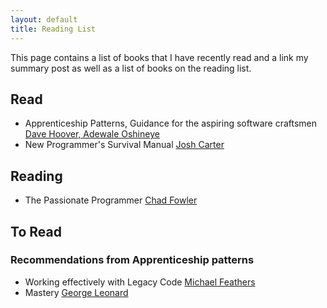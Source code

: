 ```yaml
---
layout: default
title: Reading List
---
```


This page contains a list of books that I have recently read and a link my summary post as well as a list of books on the reading list.

## Read
* Apprenticeship Patterns, Guidance for the aspiring software craftsmen [Dave Hoover, Adewale Oshineye](http://shop.oreilly.com/product/9780596518387.do)
* New Programmer's Survival Manual [Josh Carter](https://pragprog.com/book/jcdeg/new-programmer-s-survival-manual)

## Reading
* The Passionate Programmer [Chad Fowler](https://pragprog.com/book/cfcar2/the-passionate-programmer)

## To Read
### Recommendations from Apprenticeship patterns
* Working effectively with Legacy Code [Michael Feathers](https://www.amazon.com/Working-Effectively-Legacy-Michael-Feathers/dp/0131177052)
* Mastery [George Leonard](https://www.amazon.com.au/Mastery-Keys-Success-Long-Term-Fulfillment/dp/0452267560) 